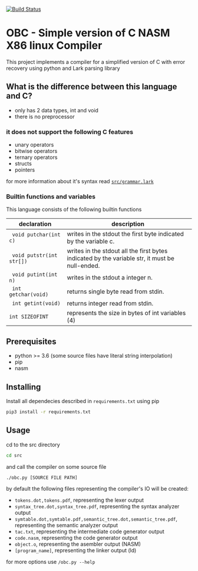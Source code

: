 [![Build Status](https://travis-ci.com/llpinokio/obc.png?branch=master)](https://travis-ci.com/llpinokio/obc)
# OBC - Simple version of C NASM X86 linux Compiler
This project implements a compiler for a simplified version of C with error recovery
using python and Lark parsing library

## What is the difference between this language and C?
* only has 2 data types, int and void
* there is no preprocessor

### it does not support the following C features
* unary operators
* bitwise operators
* ternary operators
* structs
* pointers

for more information about it's syntax read [`src/grammar.lark`](src/grammar.lark)

### Builtin functions and variables
This language consists of the following builtin functions

|declaration|description|
|--|--|
|``` void putchar(int c)```|writes in the stdout the first byte indicated by the variable c.|
|``` void putstr(int str[])```|writes in the stdout all the first bytes indicated by the variable str, it must be null-ended.|
|``` void putint(int n)```|writes in the stdout a integer n.|
|``` int getchar(void)```|returns single byte read from stdin.|
|``` int getint(void)```|returns integer read from stdin.|
|```int SIZEOFINT```|represents the size in bytes of int variables (4)|


## Prerequisites

* python >= 3.6 (some source files have literal string interpolation)
* pip
* nasm

## Installing

Install all dependecies described in `requirements.txt` using pip

```bash
pip3 install -r requirements.txt
```
## Usage
cd to the src directory 

```bash
cd src
```

and call the compiler on some source file

```bash
./obc.py [SOURCE FILE PATH]
```

by default the following files representing the compiler's IO will be created:
* `tokens.dot,tokens.pdf`, representing the lexer output
* `syntax_tree.dot,syntax_tree.pdf`, representing the syntax analyzer output
* `symtable.dot,symtable.pdf,semantic_tree.dot,semantic_tree.pdf`, representing the semantic analyzer output
* `tac.txt`, representing the intermediate code generator output
* `code.nasm`, representing the code generator output
* `object.o`, representing the asembler output (NASM)
* `[program_name]`, representing the linker output (ld)

for more options use `/obc.py --help`
